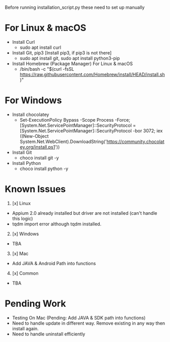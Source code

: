 Before running installation_script.py these need to set up manually
# For Linux & macOS
- Install Curl
  - sudo apt install curl   
- Install Git, pip3 [Install pip3, if pip3 is not there]
  - sudo apt install git, sudo apt install python3-pip
- Install Homebrew (Package Manager) For Linux & macOS
  - /bin/bash -c "$(curl -fsSL https://raw.githubusercontent.com/Homebrew/install/HEAD/install.sh)"

# For Windows
- Install chocolatey
  - Set-ExecutionPolicy Bypass -Scope Process -Force; [System.Net.ServicePointManager]::SecurityProtocol = [System.Net.ServicePointManager]::SecurityProtocol -bor 3072; iex ((New-Object System.Net.WebClient).DownloadString('https://community.chocolatey.org/install.ps1'))
- Install Git
  - choco install git -y
- Install Python
  - choco install python -y

# Known Issues

1. [x] Linux
  - Appium 2.0 already installed but driver are not installed (can't handle this logic)
  - tqdm import error although tqdm installed.
2. [x] Windows
  - TBA
3. [x] Mac
  - Add JAVA & Android Path into functions
4. [x] Common
  - TBA

# Pending Work
- Testing On Mac (Pending: Add JAVA & SDK path into functions)
- Need to handle update in different way. Remove existing in any way then install again.
- Need to handle uninstall efficiently

